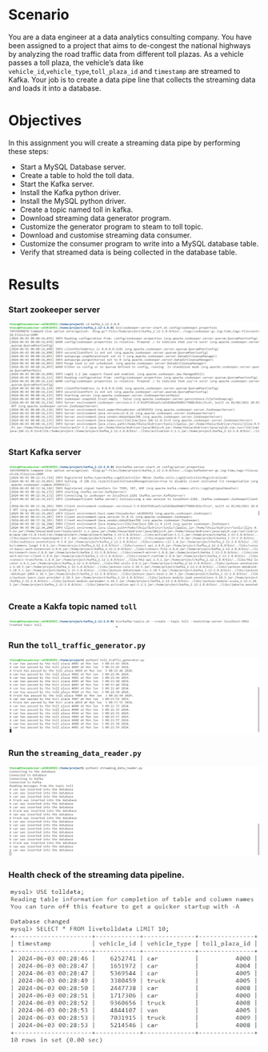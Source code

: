 # Scenario
You are a data engineer at a data analytics consulting company. You have been assigned to a project that aims to de-congest the national highways by analyzing the road traffic data from different toll plazas. As a vehicle passes a toll plaza, the vehicle’s data like ```vehicle_id```,```vehicle_type```,```toll_plaza_id``` and ```timestamp``` are streamed to Kafka. Your job is to create a data pipe line that collects the streaming data and loads it into a database.
# Objectives
In this assignment you will create a streaming data pipe by performing these steps:
- Start a MySQL Database server.
- Create a table to hold the toll data.
- Start the Kafka server.
- Install the Kafka python driver.
- Install the MySQL python driver.
- Create a topic named toll in kafka.
- Download streaming data generator program.
- Customize the generator program to steam to toll topic.
- Download and customise streaming data consumer.
- Customize the consumer program to write into a MySQL database table.
- Verify that streamed data is being collected in the database table.
# Results
### Start zookeeper server

![image](https://github.com/getnkit/BI-Foundations-with-SQL-ETL-and-Data-Warehousing-Specialization/blob/a385aa6e0045b26437f492bc6844c3a41d65b487/Creating%20Streaming%20Data%20Pipelines%20using%20Kafka/images/start_zookeeper.jpg)

### Start Kafka server

![image](https://github.com/getnkit/BI-Foundations-with-SQL-ETL-and-Data-Warehousing-Specialization/blob/a385aa6e0045b26437f492bc6844c3a41d65b487/Creating%20Streaming%20Data%20Pipelines%20using%20Kafka/images/start_kafka.jpg)

### Create a Kakfa topic named ```toll```

![image](https://github.com/getnkit/BI-Foundations-with-SQL-ETL-and-Data-Warehousing-Specialization/blob/a385aa6e0045b26437f492bc6844c3a41d65b487/Creating%20Streaming%20Data%20Pipelines%20using%20Kafka/images/create_toll_topic.jpg)

### Run the ```toll_traffic_generator.py```

![image](https://github.com/getnkit/BI-Foundations-with-SQL-ETL-and-Data-Warehousing-Specialization/blob/a385aa6e0045b26437f492bc6844c3a41d65b487/Creating%20Streaming%20Data%20Pipelines%20using%20Kafka/images/simulator_output.jpg)

### Run the ```streaming_data_reader.py```

![image](https://github.com/getnkit/BI-Foundations-with-SQL-ETL-and-Data-Warehousing-Specialization/blob/a385aa6e0045b26437f492bc6844c3a41d65b487/Creating%20Streaming%20Data%20Pipelines%20using%20Kafka/images/data_reader_output.jpg)

### Health check of the streaming data pipeline.

![image](https://github.com/getnkit/BI-Foundations-with-SQL-ETL-and-Data-Warehousing-Specialization/blob/a385aa6e0045b26437f492bc6844c3a41d65b487/Creating%20Streaming%20Data%20Pipelines%20using%20Kafka/images/output_rows.jpg)

